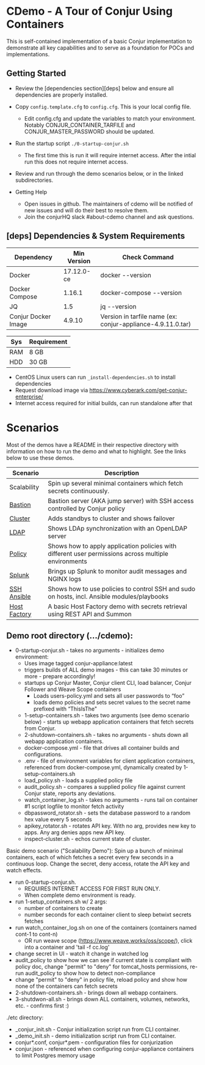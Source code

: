 # CDemo - A Tour of Conjur Using Containers

This is self-contained implementation of a basic Conjur implementation to demonstrate all key capabilities and to serve as a foundation for POCs and implementations.

## Getting Started

  - Review the [dependencies section][deps] below and ensure all dependencies are properly installed.
  - Copy `config.template.cfg` to `config.cfg`. This is your local config file.
    - Edit config.cfg and update the variables to match your environment. Notably CONJUR_CONTAINER_TARFILE and CONJUR_MASTER_PASSWORD should be updated.
  - Run the startup script `./0-startup-conjur.sh`
    - The first time this is run it will require internet access. After the intial run this does not require internet access.
  - Review and run through the demo scenarios below, or in the linked subdirectories.

  - Getting Help
    - Open issues in github. The maintainers of cdemo will be notified of new issues and will do their best to resolve them.
    - Join the conjurHQ slack #about-cdemo channel and ask questions.

## [deps] Dependencies & System Requirements

| Dependency | Min Version | Check Command |
| ---------- | ----------- | ------------- |
| Docker | 17.12.0-ce | docker --version |
| Docker Compose | 1.16.1 | docker-compose --version |
| JQ | 1.5 | jq --version |
| Conjur Docker Image | 4.9.10 | Version in tarfile name (ex: conjur-appliance-4.9.11.0.tar) |

| Sys | Requirement |
| --- | ----------- |
| RAM | 8 GB |
| HDD | 30 GB |

  - CentOS Linux users can run `_install-dependencies.sh` to install dependencies
  - Request download image via https://www.cyberark.com/get-conjur-enterprise/
  - Internet access required for initial builds, can run standalone after that

# Scenarios

Most of the demos have a README in their respective directory with information on how to run the demo and what to highlight. See the links below to use these demos.

| Scenario | Description |
| -------- | ----------- |
| Scalability | Spin up several minimal containers which fetch secrets continuously. |
| [Bastion](./bastion) | Bastion server (AKA jump server) with SSH access controlled by Conjur policy |
| [Cluster](./cluster) | Adds standbys to cluster and shows failover |
| [LDAP](./ldap) | Shows LDAp synchronization with an OpenLDAP server |
| [Policy](./policy) | Shows how to apply application policies with different user permissions across multiple environments |
| [Splunk](./splunk) | Brings up Splunk to monitor audit messages and NGINX logs |
| [SSH Ansible](./ssh_ansible) | Shows how to use policies to control SSH and sudo on hosts, incl. Ansible modules/playbooks |
| [Host Factory](./host_factory) | A basic Host Factory demo with secrets retrieval using REST API and Summon |

## Demo root directory (.../cdemo):

- 0-startup-conjur.sh - takes no arguments - initializes demo environment:
  - Uses image tagged conjur-appliance:latest
  - triggers builds of ALL demo images - this can take 30 minutes or more - prepare accordingly!
  - startups up Conjur Master, Conjur client CLI, load balancer, Conjur Follower and Weave Scope containers
    - Loads users-policy.yml and sets all user passwords to “foo”
    - loads demo policies and sets secret values to the secret name prefixed with “ThisIsThe"
  - 1-setup-containers.sh - takes two arguments (see demo scenario below) - starts up webapp application containers that fetch secrets from Conjur. 
  - 2-shutdown-containers.sh - takes no arguments - shuts down all webapp application containers.
  - docker-compose.yml - file that drives all container builds and configurations.
  - .env - file of environment variables for client application containers, referenced from docker-compose.yml, dynamically created by 1-setup-containers.sh
  - load_policy.sh - loads a supplied policy file
  - audit_policy.sh - compares a supplied policy file against current Conjur state, reports any deviations.
  - watch_container_log.sh - takes no arguments - runs tail on container #1 script logfile to monitor fetch activity
  - dbpassword_rotator.sh - sets the database password to a random hex value every 5 seconds
  - apikey_rotator.sh - rotates API key. With no arg, provides new key to apps. Any arg denies apps new API key.
  - inspect-cluster.sh - echos current state of cluster.

Basic demo scenario ("Scalability Demo"):
  Spin up a bunch of minimal containers, each of which fetches a secret every few seconds in a continuous loop. Change the secret, deny access, rotate the API key and watch effects.

  - run 0-startup-conjur.sh. 
    - REQUIRES INTERNET ACCESS FOR FIRST RUN ONLY.
    - When complete demo environment is ready.
  - run 1-setup_containers.sh w/ 2 args:
    - number of containers to create
    - number seconds for each container client to sleep betwixt secrets fetches
  - run watch_container_log.sh on one of the containers (containers named cont-1 to cont-n)
    - OR run weave scope (https://www.weave.works/oss/scope/), click into a container and 'tail -f cc.log'
  - change secret in UI - watch it change in watched log
  - audit_policy to show how we can see if current state is compliant with policy doc, change "permit" to "deny" for tomcat_hosts permissions, re-run audit_policy to show how to detect non-compliance
  - change "permit" to "deny" in policy file, reload policy and show how none of the containers can fetch secrets
  - 2-shutdown-containers.sh - brings down all webapp containers.
  - 3-shutdwon-all.sh - brings down ALL containers, volumes, networks, etc. - confirms first :)

./etc directory:
  - _conjur_init.sh - Conjur initialization script run from CLI container.
  - _demo_init.sh - demo initialization script run from CLI container.
  - conjur*.conf, conjur*.pem - configuration files for conjurization
  - conjur.json - referenced when configuring conjur-appliance containers to limit Postgres memory usage
